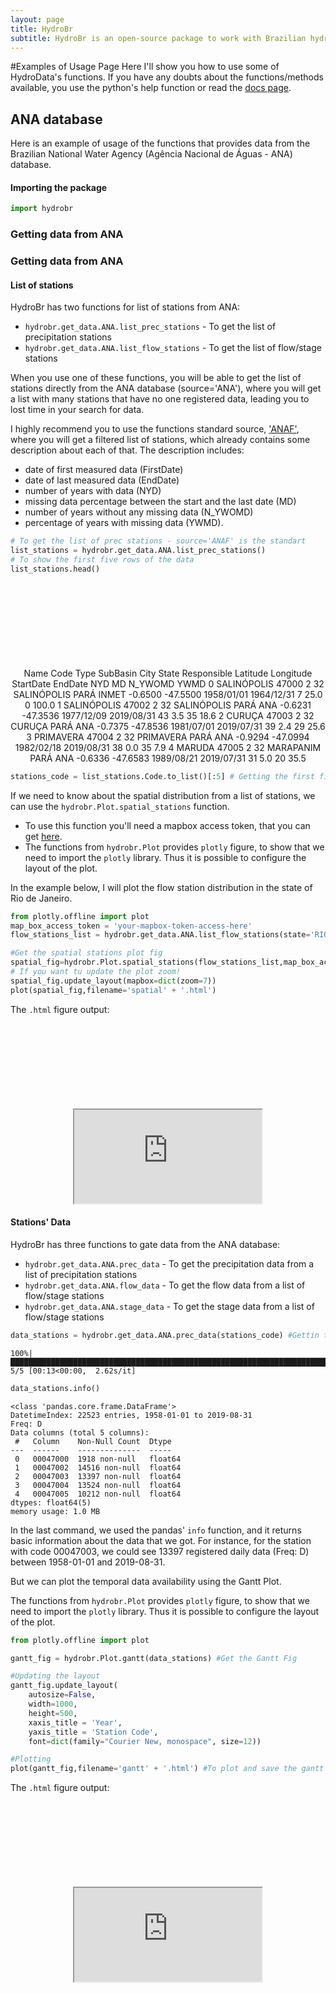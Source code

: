```yaml
---
layout: page
title: HydroBr
subtitle: HydroBr is an open-source package to work with Brazilian hydrometeorological time series.
---
```

#Examples of Usage Page
Here I'll show you how to use some of HydroData's functions. If you have any doubts about the functions/methods
available, you use the python's help function or read the
[docs page](https://github.com/wallissoncarvalho/hydrobr/blob/master/README.md#modules---documentation).

## ANA database
Here is an example of usage of the functions that provides data from the Brazilian National Water Agency
(Agência Nacional de Águas - ANA) database.

#### Importing the package
```python
import hydrobr
```

### Getting data from ANA
### Getting data from ANA

#### List of stations

HydroBr has two functions for list of stations from ANA:

- `hydrobr.get_data.ANA.list_prec_stations` - To get the list of precipitation stations
- `hydrobr.get_data.ANA.list_flow_stations` - To get the list of flow/stage stations

When you use one of these functions, you will be able to get the list of stations directly from the ANA database (source='ANA'), where you will get a list with many stations that have no one registered data, leading you to lost time in your search for data.

I highly recommend you to use the functions standard source, ['ANAF'](https://zenodo.org/record/3755065), where you will get a filtered list of stations, which already contains some description about each of that. The description includes:
- date of first measured data (FirstDate)
- date of last measured data (EndDate)
- number of years with data (NYD)
- missing data percentage between the start and the last date (MD)
- number of years without any missing data (N_YWOMD)
- percentage of years with missing data (YWMD).


```python
# To get the list of prec stations - source='ANAF' is the standart
list_stations = hydrobr.get_data.ANA.list_prec_stations() 
# To show the first five rows of the data
list_stations.head() 
```

<div class="col-xl-8 offset-xl-2 col-lg-10 offset-lg-1" style="text-align: center; margin-top: 150px;>
<style scoped>
    .dataframe tbody tr th:only-of-type {
        vertical-align: middle;
    }

    .dataframe tbody tr th {
        vertical-align: top;
    }

    .dataframe thead th {
        text-align: right;
    }
</style>
<table border="1" class="dataframe">
  <thead>
    <tr style="text-align: right;">
      <th></th>
      <th>Name</th>
      <th>Code</th>
      <th>Type</th>
      <th>SubBasin</th>
      <th>City</th>
      <th>State</th>
      <th>Responsible</th>
      <th>Latitude</th>
      <th>Longitude</th>
      <th>StartDate</th>
      <th>EndDate</th>
      <th>NYD</th>
      <th>MD</th>
      <th>N_YWOMD</th>
      <th>YWMD</th>
    </tr>
  </thead>
  <tbody>
    <tr>
      <th>0</th>
      <td>SALINÓPOLIS</td>
      <td>47000</td>
      <td>2</td>
      <td>32</td>
      <td>SALINÓPOLIS</td>
      <td>PARÁ</td>
      <td>INMET</td>
      <td>-0.6500</td>
      <td>-47.5500</td>
      <td>1958/01/01</td>
      <td>1964/12/31</td>
      <td>7</td>
      <td>25.0</td>
      <td>0</td>
      <td>100.0</td>
    </tr>
    <tr>
      <th>1</th>
      <td>SALINÓPOLIS</td>
      <td>47002</td>
      <td>2</td>
      <td>32</td>
      <td>SALINÓPOLIS</td>
      <td>PARÁ</td>
      <td>ANA</td>
      <td>-0.6231</td>
      <td>-47.3536</td>
      <td>1977/12/09</td>
      <td>2019/08/31</td>
      <td>43</td>
      <td>3.5</td>
      <td>35</td>
      <td>18.6</td>
    </tr>
    <tr>
      <th>2</th>
      <td>CURUÇA</td>
      <td>47003</td>
      <td>2</td>
      <td>32</td>
      <td>CURUÇA</td>
      <td>PARÁ</td>
      <td>ANA</td>
      <td>-0.7375</td>
      <td>-47.8536</td>
      <td>1981/07/01</td>
      <td>2019/07/31</td>
      <td>39</td>
      <td>2.4</td>
      <td>29</td>
      <td>25.6</td>
    </tr>
    <tr>
      <th>3</th>
      <td>PRIMAVERA</td>
      <td>47004</td>
      <td>2</td>
      <td>32</td>
      <td>PRIMAVERA</td>
      <td>PARÁ</td>
      <td>ANA</td>
      <td>-0.9294</td>
      <td>-47.0994</td>
      <td>1982/02/18</td>
      <td>2019/08/31</td>
      <td>38</td>
      <td>0.0</td>
      <td>35</td>
      <td>7.9</td>
    </tr>
    <tr>
      <th>4</th>
      <td>MARUDA</td>
      <td>47005</td>
      <td>2</td>
      <td>32</td>
      <td>MARAPANIM</td>
      <td>PARÁ</td>
      <td>ANA</td>
      <td>-0.6336</td>
      <td>-47.6583</td>
      <td>1989/08/21</td>
      <td>2019/07/31</td>
      <td>31</td>
      <td>5.0</td>
      <td>20</td>
      <td>35.5</td>
    </tr>
  </tbody>
</table>
</div>


```python
stations_code = list_stations.Code.to_list()[:5] # Getting the first five stations code as a list
```


If we need to know about the spatial distribution from a list of stations, we can use the
`hydrobr.Plot.spatial_stations` function.

- To use this function you'll need a mapbox access token, that you can get
[here](https://account.mapbox.com/access-tokens/).
- The functions from `hydrobr.Plot` provides `plotly` figure, to show that we need to import the  `plotly` library.
Thus it is possible to configure the layout of the plot.

In the example below, I will plot the flow station distribution in the state of Rio de Janeiro.

```python
from plotly.offline import plot
map_box_access_token = 'your-mapbox-token-access-here'
flow_stations_list = hydrobr.get_data.ANA.list_flow_stations(state='RIO DE JANEIRO')
```
```python
#Get the spatial stations plot fig
spatial_fig=hydrobr.Plot.spatial_stations(flow_stations_list,map_box_access_token)
# If you want tu update the plot zoom! 
spatial_fig.update_layout(mapbox=dict(zoom=7))
plot(spatial_fig,filename='spatial' + '.html')
```
The `.html` figure output:

<div class="col-xl-8 offset-xl-2 col-lg-10 offset-lg-1" style="text-align: center; margin-top: 150px;">
      <div class="embed-responsive embed-responsive-1by1">
      <iframe class="embed-responsive-item"  src="https://wallissoncarvalho.github.io/assets/html_posts/spatial_stations"></iframe>
      </div>
</div>


#### Stations' Data

HydroBr has three functions to gate data from the ANA database:

- `hydrobr.get_data.ANA.prec_data` - To get the precipitation data from a list of precipitation stations
- `hydrobr.get_data.ANA.flow_data` - To get the flow data from a list of flow/stage stations
- `hydrobr.get_data.ANA.stage_data` - To get the stage data from a list of flow/stage stations



```python
data_stations = hydrobr.get_data.ANA.prec_data(stations_code) #Gettin the data
```

    100%|████████████████████████████████████████████████████████████████████████████████████| 5/5 [00:13<00:00,  2.62s/it]
    



```python
data_stations.info()
```

    <class 'pandas.core.frame.DataFrame'>
    DatetimeIndex: 22523 entries, 1958-01-01 to 2019-08-31
    Freq: D
    Data columns (total 5 columns):
     #   Column    Non-Null Count  Dtype  
    ---  ------    --------------  -----  
     0   00047000  1918 non-null   float64
     1   00047002  14516 non-null  float64
     2   00047003  13397 non-null  float64
     3   00047004  13524 non-null  float64
     4   00047005  10212 non-null  float64
    dtypes: float64(5)
    memory usage: 1.0 MB
   
    

In the last command, we used the pandas' `info` function, and it returns basic information about the data that we got.
For instance, for the station with code 00047003, we could see 13397 registered daily data (Freq: D) between
1958-01-01 and 2019-08-31.

But we can plot the temporal data availability using the Gantt Plot.

The functions from `hydrobr.Plot` provides `plotly` figure, to show that we need to import the  `plotly` library.
Thus it is possible to configure the layout of the plot.


```python
from plotly.offline import plot
```



```python
gantt_fig = hydrobr.Plot.gantt(data_stations) #Get the Gantt Fig

#Updating the layout
gantt_fig.update_layout(
    autosize=False,
    width=1000,
    height=500,
    xaxis_title = 'Year',
    yaxis_title = 'Station Code',
    font=dict(family="Courier New, monospace", size=12))

#Plotting
plot(gantt_fig,filename='gantt' + '.html') #To plot and save the gantt plot as html
```
The `.html` figure output:

<div class="col-xl-8 offset-xl-2 col-lg-10 offset-lg-1" style="text-align: center; margin-top: 150px;">
      <div class="embed-responsive embed-responsive-2by1">
      <iframe class="embed-responsive-item"  src="https://wallissoncarvalho.github.io/assets/html_posts/gantt_ana"></iframe>
      </div>
</div>